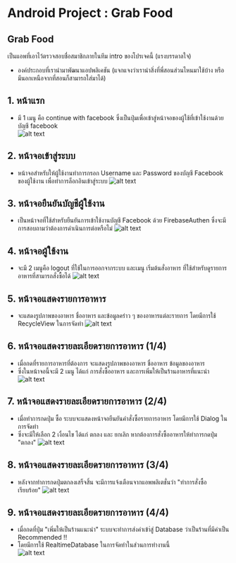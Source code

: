 # Android Project : Grab Food

## Grab Food
เป็นแอพที่เอาไว้ตรวจสอบชื่อสมาชิกภายในทีม
intro ของโปรเจคนี้ (แรงบรรดาลใจ)
- องค์ประกอบที่เรานำมาพัฒนาแอปพลิเคชัน (แจกแจงว่าเรานำสิ่งที่พี่สอนส่วนไหนมาใช้บ้าง หรือมีนอกเหนือจากที่สอนก็สามารถใส่มาได้)
 
## 1. หน้าแรก
 - มี 1 เมนู คือ continue with facebook ซึ่งเป็นปุ่มเพื่อเข้าสู่หน้าจอของผู้ใช้ที่เข้าใช้งานด้วยบัญชี facebook  
![alt text](https://user-images.githubusercontent.com/61577292/77169245-c3058880-6aeb-11ea-9487-b6077eac9392.jpg)

## 2. หน้าจอเข้าสู่ระบบ
 - หน้าจอสำหรับให้ผู้ใช้งานทำการกรอก Username และ Password ของบัญชี Facebook ของผู้ใช้งาน เพื่อทำการล็อกอินเข้าสู่ระบบ
![alt text](https://user-images.githubusercontent.com/61577292/77170125-2c39cb80-6aed-11ea-81d8-e01ac93d0fc0.jpg)

## 3. หน้าจอยืนยันบัญชีผู้ใช้งาน
 - เป็นหน้าจอที่ใช้สำหรับยืนยันการเข้าใช้งานบัญชี Facebook ด้วย FirebaseAuthen ซึ่งจะมีการสอบถามว่าต้องการดำเนินการต่อหรือไม่
![alt text](https://user-images.githubusercontent.com/61577292/77170350-820e7380-6aed-11ea-8dc1-152e7ffc57bd.jpg)

## 4. หน้าจอผู้ใช้งาน
 - จะมี 2 เมนูคือ logout ที่ใช้ในการออกจากระบบ และเมนู เริ่มต้นสั่งอาหาร ที่ใช้สำหรับดูรายการอาหารที่สามารถสั่งซื้อได้
![alt text](https://user-images.githubusercontent.com/61577292/77170458-a66a5000-6aed-11ea-8b0c-215e969e9a7a.jpg)

## 5. หน้าจอแสดงรายการอาหาร 
 - จะแสดงรูปภาพของอาหาร ชื่ออาหาร และข้อมูลคร่าว ๆ ของอาหารแต่ละรายการ โดยมีการใช้ RecycleView ในการจัดทำ
![alt text](https://user-images.githubusercontent.com/61577292/77170626-e3364700-6aed-11ea-9789-fedee5a0848a.jpg)

## 6. หน้าจอแสดงรายละเอียดรายการอาหาร (1/4)
 - เมื่อกดที่รายการอาหารที่ต้องการ จะแสดงรูปภาพของอาหาร ชื่ออาหาร ข้อมูลของอาหาร
 - ซึ่งในหน้าจอนี้จะมี 2 เมนู ได้แก่ การสั่งซื้ออาหาร และการเพิ่มให้เป็นร้านอาหารที่แนะนำ      
![alt text](https://user-images.githubusercontent.com/61577292/77170779-1f69a780-6aee-11ea-9dbb-6f1b44aae000.jpg)

## 7. หน้าจอแสดงรายละเอียดรายการอาหาร  (2/4)
 - เมื่อทำการกดปุ่ม ซื้อ ระบบจะแสดงหน้าจอยืนยันคำสั่งซื้อรายการอาหาร โดยมีการใช้ Dialog ในการจัดทำ
 - ซึ่งจะมีให้เลือก 2 เงื่อนไข ได้แก่ ตกลง และ ยกเลิก หากต้องการสั่งซื้ออาหารให้ทำการกดปุ่ม "ตกลง"
![alt text](https://user-images.githubusercontent.com/61577292/77170921-5344cd00-6aee-11ea-977c-f94913a31a20.jpg)

## 8. หน้าจอแสดงรายละเอียดรายการอาหาร  (3/4)
 - หลังจากทำการกดปุ่มตกลงเสร็จสิ้น จะมีการแจ้งเตือนจากแอพพลิเตชั่นว่า "ทำการสั่งซื้อเรียบร้อย" 
![alt text](https://user-images.githubusercontent.com/61577292/77171057-7a9b9a00-6aee-11ea-9b41-0afcaccc04a8.jpg)

## 9. หน้าจอแสดงรายละเอียดรายการอาหาร  (4/4)
 - เมื่อกดที่ปุ่ม "เพิ่มให้เป็นร้านแนะนำ" ระบบจะทำการส่งค่าเข้า่สู่ Database ว่าเป็นร้านที่มีค่าเป็น Recommended !!
 - โดยมีการใช้ RealtimeDatabase ในการจัดทำในส่วนการทำงานนี้  
![alt text](https://user-images.githubusercontent.com/61577292/77171159-9e5ee000-6aee-11ea-94d6-41217ddcd84f.jpg)



